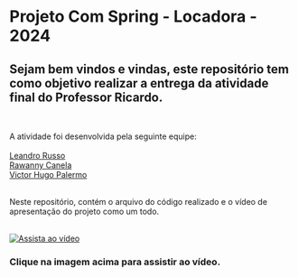 # Projeto Com Spring - Locadora - 2024

## Sejam bem vindos e vindas, este repositório tem como objetivo realizar a entrega da atividade final do Professor Ricardo.
<br>

A atividade foi desenvolvida pela seguinte equipe:<br>
<br>
[Leandro Russo](https://github.com/LeandroDeFRusso) <br>
[Rawanny Canela](https://github.com/RawannyCanela) <br>
[Victor Hugo Palermo](https://github.com/VictorPalermo) <br>
<br>

 Neste repositório, contém o arquivo do código realizado e o vídeo de apresentação do projeto como um todo.
 <br>
 <br>
 
[![Assista ao vídeo](https://img.youtube.com/vi/Re5GCUI4zYk/0.jpg)](https://www.youtube.com/watch?v=Re5GCUI4zYk)


### Clique na imagem acima para assistir ao vídeo.
